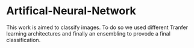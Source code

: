 # Artifical-Neural-Network
This work is aimed to classify images. To do so we used different Tranfer learning architectures and finally an ensembling to provode a final classification.

